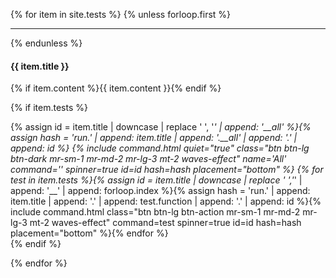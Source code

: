 {% for item in site.tests %}
{% unless forloop.first %}
* * *
{% endunless %}
<div class="row" markdown="1"><div class="col" markdown="1">
    
#### {{ item.title }}
    
{% if item.content %}{{ item.content }}{% endif %}
    
{% if item.tests %}<div markdown="0">{% assign id = item.title | downcase | replace ' ', '_' | append: '__all' %}{% assign hash = 'run.' | append: item.title | append: '.__all' | append: '.' | append: id %}
{% include command.html quiet="true" class="btn btn-lg btn-dark mr-sm-1 mr-md-2 mr-lg-3 mt-2 waves-effect" name='All' command='' spinner=true id=id hash=hash placement="bottom" %}
{% for test in item.tests %}{% assign id = item.title | downcase | replace ' ','_' | append: '__' | append: forloop.index %}{% assign hash = 'run.' | append: item.title | append: '.' | append: test.function | append: '.' | append: id %}{% include command.html class="btn btn-lg btn-action mr-sm-1 mr-md-2 mr-lg-3 mt-2 waves-effect" command=test spinner=true id=id hash=hash placement="bottom" %}{% endfor %}</div>{% endif %}

</div></div>
{% endfor %}